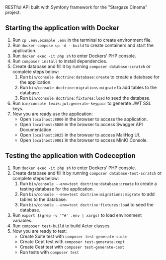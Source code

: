 RESTful API built with Symfony framework for the "Stargaze Cinema" project.

## Starting the application with Docker

1. Run `cp .env.example .env` in the terminal to create environment file.
2. Run `docker-compose up -d --build` to create containers and start the application.
3. Run `docker exec -it php sh` to enter Dockers' PHP console.
4. Run `composer install` to install dependencies.
5. Create database and fill it by running `composer database-scratch` or complete steps below:
    1. Run `bin/console doctrine:database:create` to create a database for the application.
    2. Run `bin/console doctrine:migrations:migrate` to add tables to the database.
    3. Run `bin/console doctrine:fixtures:load` to seed the database.
6. Run `bin/console lexik:jwt:generate-keypair` to generate JWT SSL keys.
7. Now you are ready use the application:
    - Open `localhost:8000` in the browser to access the application.
    - Open `localhost:8080` in the browser to access Swagger API Documentation.
    - Open `localhost:8025` in the browser to access MailHog UI.
    - Open `localhost:9001` in the browser to access MinIO Console.

## Testing the application with Codeception

1. Run `docker exec -it php sh` to enter Dockers' PHP console.
2. Create database and fill it by running `composer database-test-scratch` or complete steps below:
    1. Run `bin/console --env=test doctrine:database:create` to create a testing database for the application.
    2. Run `bin/console --env=test doctrine:migrations:migrate` to add tables to the database.
    3. Run `bin/console --env=test doctrine:fixtures:load` to seed the database.
3. Run `export $(grep -v '^#' .env | xargs)` to load environment variables.
4. Run `composer test-build` to build Actor classes.
5. Now you are ready to test:
    - Create Suite test with `composer test-generate-suite`
    - Create Cept test with `composer test-generate-cept`
    - Create Cest test with `composer test-generate-cest`
    - Run tests with `composer test`
